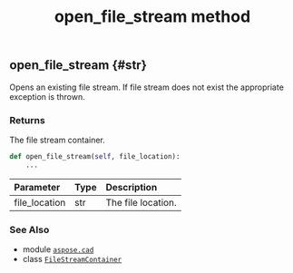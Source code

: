 ﻿---
title: open_file_stream method
second_title: Aspose.CAD for Python via .NET API References
description: 
type: docs
weight: 40
url: /python-net/aspose.cad/filestreamcontainer/open_file_stream/
is_root: false
---

## open_file_stream {#str}

Opens an existing file stream. If file stream does not exist the appropriate exception is thrown.


### Returns 


The file stream container.


```python
def open_file_stream(self, file_location):
    ...
```


| Parameter | Type | Description |
| :- | :- | :- |
| file_location | str | The file location. |



### See Also
* module [`aspose.cad`](../../)
* class [`FileStreamContainer`](/cad/python-net/aspose.cad/filestreamcontainer)
